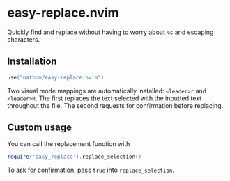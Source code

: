 # easy-replace.nvim

Quickly find and replace without having to worry about `%s` and escaping characters.


## Installation

```lua
use("nathom/easy-replace.nvim")
```

Two visual mode mappings are automatically installed: `<leader>r` and `<leader>R`.
The first replaces the text selected with the inputted text throughout the file. The second requests
for confirmation before replacing.


## Custom usage

You can call the replacement function with

```lua
require('easy_replace').replace_selection()
```

To ask for confirmation, pass `true` into `replace_selection`.
